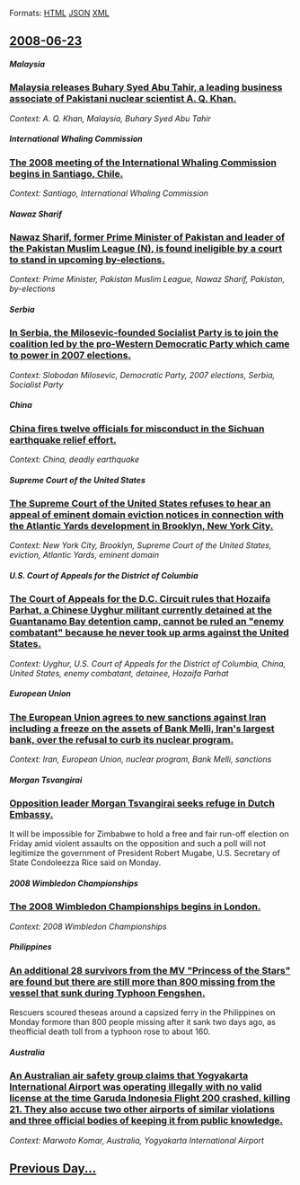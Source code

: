 
Formats: [HTML](2008/06/23/index.html)  [JSON](2008/06/23/index.json)  [XML](2008/06/23/index.xml)  

## [2008-06-23](/news/2008/06/23/index.md)

##### Malaysia
### [ Malaysia releases Buhary Syed Abu Tahir, a leading business associate of Pakistani nuclear scientist A. Q. Khan. ](/news/2008/06/23/malaysia-releases-buhary-syed-abu-tahir-a-leading-business-associate-of-pakistani-nuclear-scientist-a-q-khan.md)
_Context: A. Q. Khan, Malaysia, Buhary Syed Abu Tahir_

##### International Whaling Commission
### [ The 2008 meeting of the International Whaling Commission begins in Santiago, Chile. ](/news/2008/06/23/the-2008-meeting-of-the-international-whaling-commission-begins-in-santiago-chile.md)
_Context: Santiago, International Whaling Commission_

##### Nawaz Sharif
### [ Nawaz Sharif, former Prime Minister of Pakistan and leader of the Pakistan Muslim League (N), is found ineligible by a court to stand in upcoming by-elections. ](/news/2008/06/23/nawaz-sharif-former-prime-minister-of-pakistan-and-leader-of-the-pakistan-muslim-league-n-is-found-ineligible-by-a-court-to-stand-in-up.md)
_Context: Prime Minister, Pakistan Muslim League, Nawaz Sharif, Pakistan, by-elections_

##### Serbia
### [ In Serbia, the Milosevic-founded Socialist Party is to join the coalition led by the pro-Western Democratic Party which came to power in 2007 elections. ](/news/2008/06/23/in-serbia-the-miloa-evia-founded-socialist-party-is-to-join-the-coalition-led-by-the-pro-western-democratic-party-which-came-to-power-in.md)
_Context: Slobodan Milosevic, Democratic Party, 2007 elections, Serbia, Socialist Party_

##### China
### [ China fires twelve officials for misconduct in the Sichuan earthquake relief effort. ](/news/2008/06/23/china-fires-twelve-officials-for-misconduct-in-the-sichuan-earthquake-relief-effort.md)
_Context: China, deadly earthquake_

##### Supreme Court of the United States
### [ The Supreme Court of the United States refuses to hear an appeal of eminent domain eviction notices in connection with the Atlantic Yards development in Brooklyn, New York City. ](/news/2008/06/23/the-supreme-court-of-the-united-states-refuses-to-hear-an-appeal-of-eminent-domain-eviction-notices-in-connection-with-the-atlantic-yards-d.md)
_Context: New York City, Brooklyn, Supreme Court of the United States, eviction, Atlantic Yards, eminent domain_

##### U.S. Court of Appeals for the District of Columbia
### [ The Court of Appeals for the D.C. Circuit rules that Hozaifa Parhat, a Chinese Uyghur militant currently detained at the Guantanamo Bay detention camp, cannot be ruled an "enemy combatant" because he never took up arms against the United States. ](/news/2008/06/23/the-court-of-appeals-for-the-d-c-circuit-rules-that-hozaifa-parhat-a-chinese-uyghur-militant-currently-detained-at-the-guantanamo-bay-det.md)
_Context: Uyghur, U.S. Court of Appeals for the District of Columbia, China, United States, enemy combatant, detainee, Hozaifa Parhat_

##### European Union
### [ The European Union agrees to new sanctions against Iran including a freeze on the assets of Bank Melli, Iran's largest bank, over the refusal to curb its nuclear program. ](/news/2008/06/23/the-european-union-agrees-to-new-sanctions-against-iran-including-a-freeze-on-the-assets-of-bank-melli-iran-s-largest-bank-over-the-refus.md)
_Context: Iran, European Union, nuclear program, Bank Melli, sanctions_

##### Morgan Tsvangirai
### [ Opposition leader Morgan Tsvangirai seeks refuge in Dutch Embassy. ](/news/2008/06/23/opposition-leader-morgan-tsvangirai-seeks-refuge-in-dutch-embassy.md)
It will be impossible for Zimbabwe to hold a free and fair run-off election on Friday amid violent assaults on the opposition and such a poll will not legitimize the government of President Robert Mugabe, U.S. Secretary of State Condoleezza Rice said on Monday.

##### 2008 Wimbledon Championships
### [ The 2008 Wimbledon Championships begins in London. ](/news/2008/06/23/the-2008-wimbledon-championships-begins-in-london.md)
_Context: 2008 Wimbledon Championships_

##### Philippines
### [ An additional 28 survivors from the MV "Princess of the Stars" are found but there are still more than 800 missing from the vessel that sunk during Typhoon Fengshen. ](/news/2008/06/23/an-additional-28-survivors-from-the-mv-princess-of-the-stars-are-found-but-there-are-still-more-than-800-missing-from-the-vessel-that-sun.md)
Rescuers scoured theseas around a capsized ferry in the Philippines on Monday formore than 800 people missing after it sank two days ago, as theofficial death toll from a typhoon rose to about 160.

##### Australia
### [ An Australian air safety group claims that Yogyakarta International Airport was operating illegally with no valid license at the time Garuda Indonesia Flight 200 crashed, killing 21. They also accuse two other airports of similar violations and three official bodies of keeping it from public knowledge. ](/news/2008/06/23/an-australian-air-safety-group-claims-that-yogyakarta-international-airport-was-operating-illegally-with-no-valid-license-at-the-time-garud.md)
_Context: Marwoto Komar, Australia, Yogyakarta International Airport_

## [Previous Day...](/news/2008/06/22/index.md)

